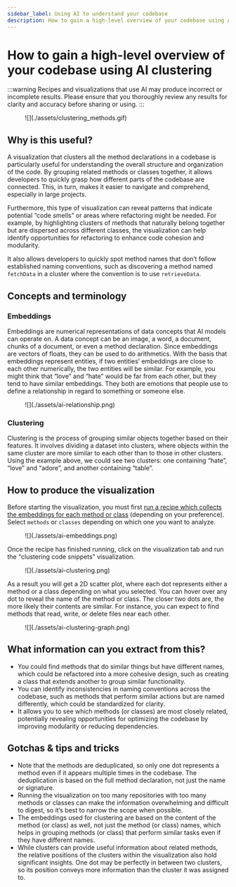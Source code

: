 ```yaml
---
sidebar_label: Using AI to understand your codebase
description: How to gain a high-level overview of your codebase using AI clustering.
---
```


# How to gain a high-level overview of your codebase using AI clustering

:::warning
Recipes and visualizations that use AI may produce incorrect or incomplete results. Please ensure that you thoroughly review any results for clarity and accuracy before sharing or using.
:::

<figure>
  ![](./assets/clustering_methods.gif)
  <figcaption></figcaption>
</figure>

## Why is this useful?

A visualization that clusters all the method declarations in a codebase is particularly useful for understanding the overall structure and organization of the code. By grouping related methods or classes together, it allows developers to quickly grasp how different parts of the codebase are connected. This, in turn, makes it easier to navigate and comprehend, especially in large projects.

Furthermore, this type of visualization can reveal patterns that indicate potential “code smells” or areas where refactoring might be needed. For example, by highlighting clusters of methods that naturally belong together but are dispersed across different classes, the visualization can help identify opportunities for refactoring to enhance code cohesion and modularity.

It also allows developers to quickly spot method names that don’t follow established naming conventions, such as discovering a method named `fetchData` in a cluster where the convention is to use `retrieveData`.

## Concepts and terminology

### Embeddings

Embeddings are numerical representations of data concepts that AI models can operate on. A data concept can be an image, a word, a document, chunks of a document, or even a method declaration. Since embeddings are vectors of floats, they can be used to do arithmetics. With the basis that embeddings represent entities, if two entities’ embeddings are close to each other numerically, the two entities will be similar. For example, you might think that “love” and “hate” would be far from each other, but they tend to have similar embeddings. They both are emotions that people use to define a relationship in regard to something or someone else.

<figure>
    ![](./assets/ai-relationship.png)
    <figcaption></figcaption>
</figure>

### Clustering

Clustering is the process of grouping similar objects together based on their features. It involves dividing a dataset into clusters, where objects within the same cluster are more similar to each other than to those in other clusters. Using the example above, we could see two clusters: one containing “hate”, “love” and “adore”, and another containing “table”.

## How to produce the visualization

Before starting the visualization, you must first [run a recipe which collects the embeddings for each method or class](https://app.moderne.io/recipes/io.moderne.ai.research.GetCodeEmbedding) (depending on your preference). Select `methods` or `classes` depending on which one you want to analyze.

<figure>
  ![](./assets/ai-embeddings.png)
  <figcaption></figcaption>
</figure>

Once the recipe has finished running, click on the visualization tab and run the "clustering code snippets" visualization.

<figure>
  ![](./assets/ai-clustering.png)
  <figcaption></figcaption>
</figure>

As a result you will get a 2D scatter plot, where each dot represents either a method or a class depending on what you selected. You can hover over any dot to reveal the name of the method or class. The closer two dots are, the more likely their contents are similar. For instance, you can expect to find methods that read, write, or delete files near each other.

<figure>
  ![](./assets/ai-clustering-graph.png)
  <figcaption></figcaption>
</figure>

## What information can you extract from this?

* You could find methods that do similar things but have different names, which could be refactored into a more cohesive design, such as creating a class that extends another to group similar functionality.
* You can identify inconsistencies in naming conventions across the codebase, such as methods that perform similar actions but are named differently, which could be standardized for clarity.
* It allows you to see which methods (or classes) are most closely related, potentially revealing opportunities for optimizing the codebase by improving modularity or reducing dependencies.

## Gotchas & tips and tricks

* Note that the methods are deduplicated, so only one dot represents a method even if it appears multiple times in the codebase. The deduplication is based on the full method declaration, not just the name or signature.
* Running the visualization on too many repositories with too many methods or classes can make the information overwhelming and difficult to digest, so it’s best to narrow the scope when possible.
* The embeddings used for clustering are based on the content of the method (or class) as well, not just the method (or class) names, which helps in grouping methods (or class) that perform similar tasks even if they have different names.
* While clusters can provide useful information about related methods, the relative positions of the clusters within the visualization also hold significant insights. One dot may be perfectly in between two clusters, so its position conveys more information than the cluster it was assigned to.
